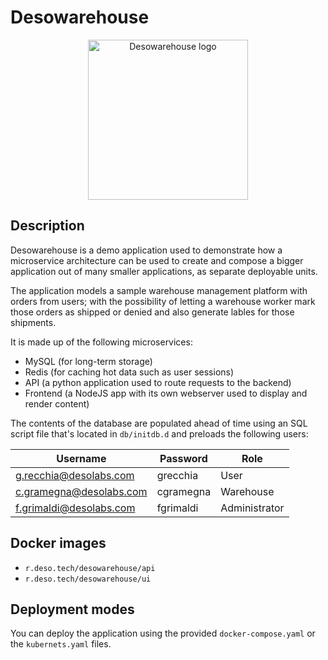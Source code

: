 # Desowarehouse

<div align="center">
    <img align="center" src="https://raw.github.com/desotech-it/desowarehouse/main/logo.png" height="256" width="256" alt="Desowarehouse logo"/>
</div>

## Description

Desowarehouse is a demo application used to demonstrate how a microservice architecture can be used to create and compose a bigger application out of many smaller applications, as separate deployable units.

The application models a sample warehouse management platform with orders from users; with the possibility of letting a warehouse worker mark those orders as shipped or denied and also generate lables for those shipments.

It is made up of the following microservices:

- MySQL (for long-term storage)
- Redis (for caching hot data such as user sessions)
- API (a python application used to route requests to the backend)
- Frontend (a NodeJS app with its own webserver used to display and render content)

The contents of the database are populated ahead of time using an SQL script file that's located in `db/initdb.d` and preloads the following users:

| Username  | Password | Role |
| ------------- | ------------- | ------------- |
| g.recchia@desolabs.com  | grecchia  | User |
| c.gramegna@desolabs.com | cgramegna  | Warehouse |
| f.grimaldi@desolabs.com | fgrimaldi | Administrator |

## Docker images

- `r.deso.tech/desowarehouse/api`
- `r.deso.tech/desowarehouse/ui`

## Deployment modes

You can deploy the application using the provided `docker-compose.yaml` or the `kubernets.yaml` files.
